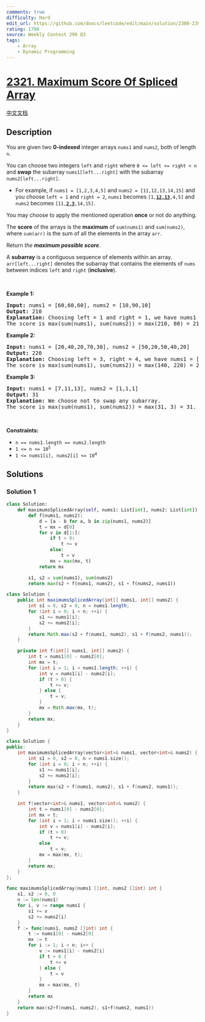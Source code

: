 ```yaml
---
comments: true
difficulty: Hard
edit_url: https://github.com/doocs/leetcode/edit/main/solution/2300-2399/2321.Maximum%20Score%20Of%20Spliced%20Array/README_EN.md
rating: 1790
source: Weekly Contest 299 Q3
tags:
    - Array
    - Dynamic Programming
---
```


# [2321. Maximum Score Of Spliced Array](https://leetcode.com/problems/maximum-score-of-spliced-array)

[中文文档](/solution/2300-2399/2321.Maximum%20Score%20Of%20Spliced%20Array/README.md)

## Description

<p>You are given two <strong>0-indexed</strong> integer arrays <code>nums1</code> and <code>nums2</code>, both of length <code>n</code>.</p>

<p>You can choose two integers <code>left</code> and <code>right</code> where <code>0 &lt;= left &lt;= right &lt; n</code> and <strong>swap</strong> the subarray <code>nums1[left...right]</code> with the subarray <code>nums2[left...right]</code>.</p>

<ul>
	<li>For example, if <code>nums1 = [1,2,3,4,5]</code> and <code>nums2 = [11,12,13,14,15]</code> and you choose <code>left = 1</code> and <code>right = 2</code>, <code>nums1</code> becomes <code>[1,<strong><u>12,13</u></strong>,4,5]</code> and <code>nums2</code> becomes <code>[11,<strong><u>2,3</u></strong>,14,15]</code>.</li>
</ul>

<p>You may choose to apply the mentioned operation <strong>once</strong> or not do anything.</p>

<p>The <strong>score</strong> of the arrays is the <strong>maximum</strong> of <code>sum(nums1)</code> and <code>sum(nums2)</code>, where <code>sum(arr)</code> is the sum of all the elements in the array <code>arr</code>.</p>

<p>Return <em>the <strong>maximum possible score</strong></em>.</p>

<p>A <strong>subarray</strong> is a contiguous sequence of elements within an array. <code>arr[left...right]</code> denotes the subarray that contains the elements of <code>nums</code> between indices <code>left</code> and <code>right</code> (<strong>inclusive</strong>).</p>

<p>&nbsp;</p>
<p><strong class="example">Example 1:</strong></p>

<pre>
<strong>Input:</strong> nums1 = [60,60,60], nums2 = [10,90,10]
<strong>Output:</strong> 210
<strong>Explanation:</strong> Choosing left = 1 and right = 1, we have nums1 = [60,<u><strong>90</strong></u>,60] and nums2 = [10,<u><strong>60</strong></u>,10].
The score is max(sum(nums1), sum(nums2)) = max(210, 80) = 210.</pre>

<p><strong class="example">Example 2:</strong></p>

<pre>
<strong>Input:</strong> nums1 = [20,40,20,70,30], nums2 = [50,20,50,40,20]
<strong>Output:</strong> 220
<strong>Explanation:</strong> Choosing left = 3, right = 4, we have nums1 = [20,40,20,<u><strong>40,20</strong></u>] and nums2 = [50,20,50,<u><strong>70,30</strong></u>].
The score is max(sum(nums1), sum(nums2)) = max(140, 220) = 220.
</pre>

<p><strong class="example">Example 3:</strong></p>

<pre>
<strong>Input:</strong> nums1 = [7,11,13], nums2 = [1,1,1]
<strong>Output:</strong> 31
<strong>Explanation:</strong> We choose not to swap any subarray.
The score is max(sum(nums1), sum(nums2)) = max(31, 3) = 31.
</pre>

<p>&nbsp;</p>
<p><strong>Constraints:</strong></p>

<ul>
	<li><code>n == nums1.length == nums2.length</code></li>
	<li><code>1 &lt;= n &lt;= 10<sup>5</sup></code></li>
	<li><code>1 &lt;= nums1[i], nums2[i] &lt;= 10<sup>4</sup></code></li>
</ul>

## Solutions

### Solution 1

<!-- tabs:start -->

```python
class Solution:
    def maximumsSplicedArray(self, nums1: List[int], nums2: List[int]) -> int:
        def f(nums1, nums2):
            d = [a - b for a, b in zip(nums1, nums2)]
            t = mx = d[0]
            for v in d[1:]:
                if t > 0:
                    t += v
                else:
                    t = v
                mx = max(mx, t)
            return mx

        s1, s2 = sum(nums1), sum(nums2)
        return max(s2 + f(nums1, nums2), s1 + f(nums2, nums1))
```

```java
class Solution {
    public int maximumsSplicedArray(int[] nums1, int[] nums2) {
        int s1 = 0, s2 = 0, n = nums1.length;
        for (int i = 0; i < n; ++i) {
            s1 += nums1[i];
            s2 += nums2[i];
        }
        return Math.max(s2 + f(nums1, nums2), s1 + f(nums2, nums1));
    }

    private int f(int[] nums1, int[] nums2) {
        int t = nums1[0] - nums2[0];
        int mx = t;
        for (int i = 1; i < nums1.length; ++i) {
            int v = nums1[i] - nums2[i];
            if (t > 0) {
                t += v;
            } else {
                t = v;
            }
            mx = Math.max(mx, t);
        }
        return mx;
    }
}
```

```cpp
class Solution {
public:
    int maximumsSplicedArray(vector<int>& nums1, vector<int>& nums2) {
        int s1 = 0, s2 = 0, n = nums1.size();
        for (int i = 0; i < n; ++i) {
            s1 += nums1[i];
            s2 += nums2[i];
        }
        return max(s2 + f(nums1, nums2), s1 + f(nums2, nums1));
    }

    int f(vector<int>& nums1, vector<int>& nums2) {
        int t = nums1[0] - nums2[0];
        int mx = t;
        for (int i = 1; i < nums1.size(); ++i) {
            int v = nums1[i] - nums2[i];
            if (t > 0)
                t += v;
            else
                t = v;
            mx = max(mx, t);
        }
        return mx;
    }
};
```

```go
func maximumsSplicedArray(nums1 []int, nums2 []int) int {
	s1, s2 := 0, 0
	n := len(nums1)
	for i, v := range nums1 {
		s1 += v
		s2 += nums2[i]
	}
	f := func(nums1, nums2 []int) int {
		t := nums1[0] - nums2[0]
		mx := t
		for i := 1; i < n; i++ {
			v := nums1[i] - nums2[i]
			if t > 0 {
				t += v
			} else {
				t = v
			}
			mx = max(mx, t)
		}
		return mx
	}
	return max(s2+f(nums1, nums2), s1+f(nums2, nums1))
}
```

<!-- tabs:end -->

<!-- end -->
